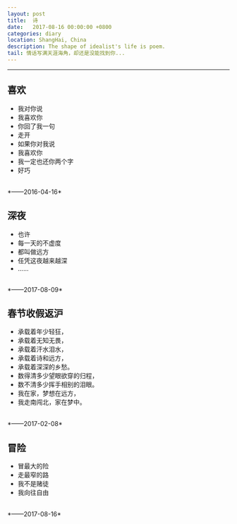 ```yaml
---
layout: post
title:  诗
date:   2017-08-16 00:00:00 +0800
categories: diary
location: ShangHai, China
description: The shape of idealist's life is poem.
tail: 情话写满天涯海角，却还是没能找到你...
---
```

---


## 喜欢
+ 我对你说 
+ 我喜欢你
+ 你回了我一句
+ 走开
+ 如果你对我说 
+ 我喜欢你 
+ 我一定也还你两个字 
+ 好巧
<br/>
*——2016-04-16*

## 深夜
+ 也许
+ 每一天的不虚度
+ 都叫做远方
+ 任凭这夜越来越深
+ ......
<br/>
*——2017-08-09*

## 春节收假返沪
+ 承载着年少轻狂，
+ 承载着无知无畏，
+ 承载着汗水泪水，
+ 承载着诗和远方，
+ 承载着深深的乡愁。
+ 数得清多少望眼欲穿的归程，
+ 数不清多少挥手相别的泪眼。
+ 我在家，梦想在远方，
+ 我走南闯北，家在梦中。
<br/>
*——2017-02-08*

## 冒险
+ 冒最大的险
+ 走最窄的路
+ 我不是赌徒
+ 我向往自由
<br/>
*——2017-08-16*